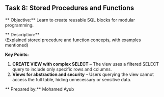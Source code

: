 ##  Task 8: Stored Procedures and Functions  

** Objective:** Learn to create reusable SQL blocks for modular programming.  

** Description:**  
(Explained stored procedure and function concepts, with examples mentioned)

**Key Points:**  
1. **CREATE VIEW with complex SELECT** – The view uses a filtered SELECT query to include only specific rows and columns.  
2. **Views for abstraction and security** – Users querying the view cannot access the full table, hiding unnecessary or sensitive data.  


** Prepared by:** Mohamed Ayub  

